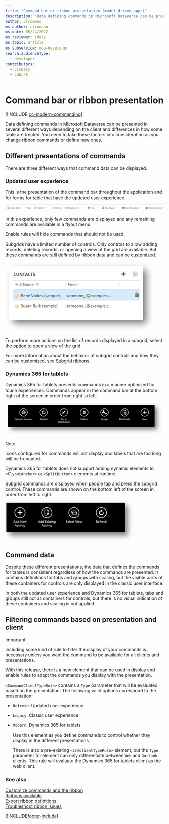 ```yaml
---
title: "Command bar or ribbon presentation (model-driven apps)"
description: "Data defining commands in Microsoft Dataverse can be presented in several different ways depending on the client and differences in how some tables are treated. You need to take these factors into consideration as you change ribbon commands or define new ones."
author: clromano
ms.author: clromano
ms.date: 05/24/2022
ms.reviewer: jdaly
ms.topic: article
ms.subservice: mda-developer
search.audienceType: 
  - developer
contributors: 
  - JimDaly
  - caburk
---
```


# Command bar or ribbon presentation

[!INCLUDE [cc-modern-commanding](../data-platform/includes/cc-modern-commanding.md)]

Data defining commands in Microsoft Dataverse can be presented in several different ways depending on the client and differences in how some table are treated. You need to take these factors into consideration as you change ribbon commands or define new ones.
  
<a name="BKMK_DifferentPresentations"></a>

## Different presentations of commands 

There are three different ways that command data can be displayed.  
  
### Updated user experience  

 This is the presentation of the command bar throughout the application and for forms for table that have the updated user experience.  
  
 ![Account command bar.](media/customization-account-grid-command-bar.PNG "Account command bar")
  
 In this experience, only few commands are displayed and any remaining commands are available in a flyout menu.  
  
 Enable rules will hide commands that should not be used.  
  
 Subgrids have a limited number of controls. Only controls to allow adding records, deleting records, or opening a view of the grid are available. But these commands are still defined by ribbon data and can be customized.  
  
 ![Contact sub-grid.](media/customization-contract-subgrid.PNG "Contact sub-grid")  
  
 To perform more actions on the list of records displayed in a subgrid, select the option to open a view of the grid.  
  
 For more information about the behavior of subgrid controls and how they can be customized, see [Subgrid ribbons](ribbons-available.md#subgrid-ribbons).  


<a name="BKMK_CRMForTablets"></a>   

### Dynamics 365 for tablets  

Dynamics 365 for tablets presents commands in a manner optimized for touch experiences. Commands appear in the command bar at the bottom right of the screen in order from right to left.  
  
 ![Account form commands for Dynamics 365 for tablets.](media/customization-nobile-app-account-form-command.PNG "Account form commands for Dynamics 365 for tablets")  
  
> [!NOTE]
>  Icons configured for commands will not display and labels that are too long will be truncated.  
> 
> Dynamics 365 for tablets does not support adding dynamic elements to `<FlyoutAnchor>` or `<SplitButton>` elements at runtime.  
  
 Subgrid commands are displayed when people tap and press the subgrid control. These commands are shown on the bottom left of the screen in order from left to right.  
  
 ![Activity sub-grid commands in Dynamics 365 for tablets.](media/customization-mobile-app-activity-subgrid.PNG "Activity sub-grid commands in Dynamics 365 for tablets")  
  
<a name="BKMK_CommandData"></a>   

## Command data

Despite these different presentations, the data that defines the commands for tables is consistent regardless of how the commands are presented. It contains definitions for tabs and groups with scaling, but the visible parts of these containers for controls are only displayed in the classic user interface.  

In both the updated user experience and Dynamics 365 for tablets, tabs and groups still act as containers for controls, but there is no visual indication of these containers and scaling is not applied.  
  
<a name="BKMK_FilteringCommands"></a>   

## Filtering commands based on presentation and client  
  
> [!IMPORTANT]
>  Including some kind of rule to filter the display of your commands is necessary unless you want the command to be available for all clients and presentations.  
  
 With this release, there is a new element that can be used in display and enable rules to adapt the commands you display with the presentation.  
  
 `<CommandClientTypeRule>` contains a `Type` parameter that will be evaluated based on the presentation. The following valid options correspond to the presentation:  
  
- `Refresh`: Updated user experience  
  
- `Legacy`: Classic user experience  
  
- `Modern`: Dynamics 365 for tablets  
  
  Use this element as you define commands to control whether they display in the different presentations.  
  
  There is also a pre-existing `<CrmClientTypeRule>` element, but the `Type` parameter for element can only differentiate between `Web` and `Outlook` clients. This rule will evaluate the Dynamics 365 for tablets client as the web client.  
  
### See also  

 [Customize commands and the ribbon](customize-commands-ribbon.md)   
 [Ribbons available](./ribbons-available.md)   
 [Export ribbon definitions](export-ribbon-definitions.md)   
 [Troubleshoot ribbon issues](/troubleshoot/power-platform/power-apps/ribbon-issues-button-hidden?tabs=delete)


[!INCLUDE[footer-include](../../includes/footer-banner.md)]
